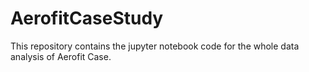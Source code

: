 # AerofitCaseStudy
This repository contains the jupyter notebook code for the whole data analysis of Aerofit Case.
